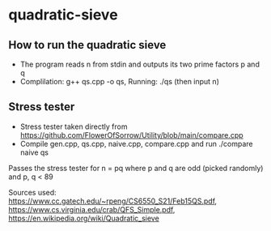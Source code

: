 # quadratic-sieve

## How to run the quadratic sieve
* The program reads n from stdin and outputs its two prime factors p and q
* Complilation:
    g++ qs.cpp -o qs, Running: ./qs (then input n)

## Stress tester
* Stress tester taken directly from https://github.com/FlowerOfSorrow/Utility/blob/main/compare.cpp
* Compile gen.cpp, qs.cpp, naive.cpp, compare.cpp and run ./compare naive qs

Passes the stress tester for n = pq where p and q are odd (picked randomly) and p, q < 89

Sources used:
https://www.cc.gatech.edu/~rpeng/CS6550_S21/Feb15QS.pdf, https://www.cs.virginia.edu/crab/QFS_Simple.pdf, https://en.wikipedia.org/wiki/Quadratic_sieve
